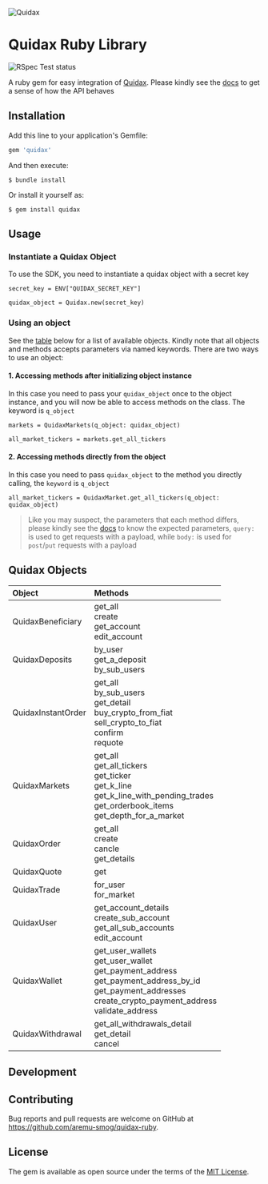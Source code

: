 ![Quidax](https://res.cloudinary.com/aremusmog/image/upload/v1710023421/quidax-ruby/quidax_bwwbks.svg)

# Quidax Ruby Library

![RSpec Test status](https://github.com/aremu-smog/quidax-ruby/actions/workflows/rspec.yml/badge.svg)

A ruby gem for easy integration of [Quidax](https://docs.quidax.com/docs/getting-started). Please kindly see the [docs](https://docs.quidax.com/docs/getting-started) to get a sense of how the API behaves

## Installation

Add this line to your application's Gemfile:

```ruby
gem 'quidax'
```

And then execute:

    $ bundle install

Or install it yourself as:

    $ gem install quidax

## Usage

### Instantiate a Quidax Object

To use the SDK, you need to instantiate a quidax object with a secret key

```
secret_key = ENV["QUIDAX_SECRET_KEY"]

quidax_object = Quidax.new(secret_key)
```

### Using an object

See the [table](#quidax-objects) below for a list of available objects.
Kindly note that all objects and methods accepts parameters via named keywords.
There are two ways to use an object:

#### 1. Accessing methods after initializing object instance

In this case you need to pass your `quidax_object` once to the object instance, and you will now be able to access methods on the class. The keyword is `q_object`

```
markets = QuidaxMarkets(q_object: quidax_object)

all_market_tickers = markets.get_all_tickers
```

#### 2. Accessing methods directly from the object

In this case you need to pass `quidax_object` to the method you directly calling, the `keyword` is `q_object`

```
all_market_tickers = QuidaxMarket.get_all_tickers(q_object: quidax_object)
```

> Like you may suspect, the parameters that each method differs, please kindly see the [docs](https://docs.quidax.com/docs/getting-started) to know the expected parameters, `query:` is used to get requests with a payload, while `body:` is used for `post`/`put` requests with a payload

## Quidax Objects

| Object             | Methods                                                                                                                                                                                 |
| :----------------- | :-------------------------------------------------------------------------------------------------------------------------------------------------------------------------------------- |
| QuidaxBeneficiary  | get_all <br/> create <br/> get_account <br/> edit_account                                                                                                                               |
| QuidaxDeposits     | by_user <br /> get_a_deposit <br/> by_sub_users                                                                                                                                         |
| QuidaxInstantOrder | get_all <br /> by_sub_users <br/> get_detail <br/> buy_crypto_from_fiat <br/> sell_crypto_to_fiat <br/> confirm <br/> requote                                                           |
| QuidaxMarkets      | get_all <br/> get_all_tickers <br/> get_ticker <br/> get_k_line <br /> get_k_line_with_pending_trades <br/> get_orderbook_items <br/> get_depth_for_a_market                            |
| QuidaxOrder        | get_all <br/> create <br /> cancle <br/> get_details                                                                                                                                    |
| QuidaxQuote        | get                                                                                                                                                                                     |
| QuidaxTrade        | for_user <br/> for_market                                                                                                                                                               |
| QuidaxUser         | get_account_details <br/> create_sub_account <br/> get_all_sub_accounts <br/> edit_account <br/>                                                                                        |
| QuidaxWallet       | get_user_wallets <br/> get_user_wallet <br/> get_payment_address <br/> get_payment_address_by_id <br/> get_payment_addresses <br/> create_crypto_payment_address <br/> validate_address |
| QuidaxWithdrawal   | get_all_withdrawals_detail <br/> get_detail <br/> cancel                                                                                                                                |

## Development

## Contributing

Bug reports and pull requests are welcome on GitHub at https://github.com/aremu-smog/quidax-ruby.

## License

The gem is available as open source under the terms of the [MIT License](https://opensource.org/licenses/MIT).
